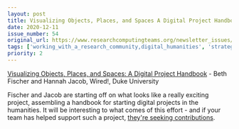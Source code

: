 ```yaml
---
layout: post
title: Visualizing Objects, Places, and Spaces A Digital Project Handbook - Beth Fischer and Hannah Jacob, Wired!, Duke University
date: 2020-12-11
issue_number: 54
original_url: https://www.researchcomputingteams.org/newsletter_issues/0054
tags: ['working_with_a_research_community,digital_humanities', 'strategy,project_management']
priority: 2
---
```


<!-- markdownlint-disable MD033 -->
<!-- markdownlint-disable MD041 -->
<!-- markdownlint-disable MD049 -->

[Visualizing Objects, Places, and Spaces: A Digital Project Handbook](https://handbook.pubpub.org) - Beth Fischer and Hannah Jacob, Wired!, Duke University

Fischer and Jacob are starting off on what looks like a really exciting project, assembling a handbook for starting digital projects in the humanities. It will be interesting to what comes of this effort - and if your team has helped support such a project, [they're seeking contributions](https://handbook.pubpub.org/get-involved).
